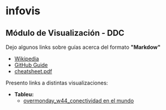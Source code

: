 # infovis
## Módulo de Visualización - DDC

Dejo algunos links sobre guías acerca del formato **"Markdow"**
* [Wikipedia](https://es.wikipedia.org/wiki/Markdown)
* [GitHub Guide](https://guides.github.com/features/mastering-markdown/)
* [cheatsheet.pdf](https://guides.github.com/pdfs/markdown-cheatsheet-online.pdf)


Presento links a distintas visualizaciones:
* **Tableu:**
  * [overmonday_w44_conectividad en el mundo](https://juanignaciosolis.github.io/infovis/tableu_1.html)

